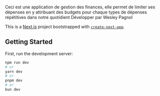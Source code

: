 Ceci est une application de gestion des finances, elle permet de limiter ses dépenses en y attribuant des budgets pour chaque types de dépenses répétitives dans notre quotidient
Développer par Wesley Pagnol

This is a [Next.js](https://nextjs.org) project bootstrapped with [`create-next-app`](https://nextjs.org/docs/app/api-reference/cli/create-next-app).

## Getting Started

First, run the development server:

```bash
npm run dev
# or
yarn dev
# or
pnpm dev
# or
bun dev
```
